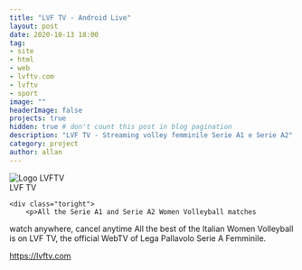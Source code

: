 ```yaml
---
title: "LVF TV - Android Live"
layout: post
date: 2020-10-13 18:00
tag: 
- site
- html
- web
- lvftv.com
- lvftv
- sport
image: ""
headerImage: false
projects: true
hidden: true # don't count this post in blog pagination
description: "LVF TV - Streaming volley femminile Serie A1 e Serie A2"
category: project
author: allan
---
```


<div class="side-by-side">
    <div class="toleft">
        <img class="image" src="https://static-lvftv.secure2.footprint.net/staticfiles/img/logo_lvftv.svg" alt="Logo LVFTV">
        <figcaption class="caption">LVF TV</figcaption>
    </div>

    <div class="toright">
        <p>All the Serie A1 and Serie A2 Women Volleyball matches
watch anywhere, cancel anytime
All the best of the Italian Women Volleyball is on LVF TV,
the official WebTV of Lega Pallavolo Serie A Femminile.</p>
        <p><a href="https://lvftv.com" target="_blank">https://lvftv.com</a></p>
    </div>
</div>
